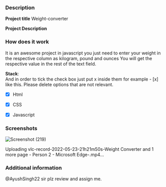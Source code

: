 ### Description

**Project title**
Weight-converter

**Project Description**

### How does it work
It is an awesome project in javascript you just need to enter your weight in the respective column as kilogram, pound and ounces You will get the respective value in the rest of the text field.

**Stack**:  
And in order to tick the check box just put x inside them for example - [x] like this. Please delete options that are not relevant.

- [x] Html
- [x] CSS
- [x] Javascript



### Screenshots
![Screenshot (219)](https://user-images.githubusercontent.com/73521123/169858357-126f00f6-c3f5-49db-9b27-4b9ab46e7f31.png)



Uploading vlc-record-2022-05-23-21h21m50s-Weight Converter and 1 more page - Person 2 - Microsoft​ Edge-.mp4…




### Additional information
 @AyushSingh22  sir plz review and assign me.
